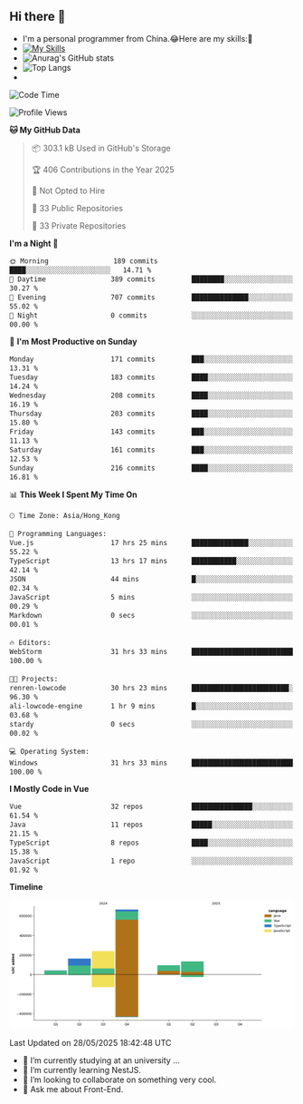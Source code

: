 ## Hi there 👋
- I'm a personal programmer from China.😂Here are my skills:🤔
- [![My Skills](https://skillicons.dev/icons?i=js,html,css,vue,typescript,java,golang)](https://skillicons.dev)
- ![Anurag's GitHub stats](https://github-readme-stats.vercel.app/api?username=FluffyChi-Xing&count_private=true&show_icons=true&theme=radical)
- ![Top Langs](https://github-readme-stats.vercel.app/api/top-langs/?username=FluffyChi-Xing)
- <!--START_SECTION:waka-->
![Code Time](http://img.shields.io/badge/Code%20Time-1%2C534%20hrs%209%20mins-blue)

![Profile Views](http://img.shields.io/badge/Profile%20Views-0-blue)

**🐱 My GitHub Data** 

> 📦 303.1 kB Used in GitHub's Storage 
 > 
> 🏆 406 Contributions in the Year 2025
 > 
> 🚫 Not Opted to Hire
 > 
> 📜 33 Public Repositories 
 > 
> 🔑 33 Private Repositories 
 > 
**I'm a Night 🦉** 

```text
🌞 Morning                189 commits         ████░░░░░░░░░░░░░░░░░░░░░   14.71 % 
🌆 Daytime                389 commits         ████████░░░░░░░░░░░░░░░░░   30.27 % 
🌃 Evening                707 commits         ██████████████░░░░░░░░░░░   55.02 % 
🌙 Night                  0 commits           ░░░░░░░░░░░░░░░░░░░░░░░░░   00.00 % 
```
📅 **I'm Most Productive on Sunday** 

```text
Monday                   171 commits         ███░░░░░░░░░░░░░░░░░░░░░░   13.31 % 
Tuesday                  183 commits         ████░░░░░░░░░░░░░░░░░░░░░   14.24 % 
Wednesday                208 commits         ████░░░░░░░░░░░░░░░░░░░░░   16.19 % 
Thursday                 203 commits         ████░░░░░░░░░░░░░░░░░░░░░   15.80 % 
Friday                   143 commits         ███░░░░░░░░░░░░░░░░░░░░░░   11.13 % 
Saturday                 161 commits         ███░░░░░░░░░░░░░░░░░░░░░░   12.53 % 
Sunday                   216 commits         ████░░░░░░░░░░░░░░░░░░░░░   16.81 % 
```


📊 **This Week I Spent My Time On** 

```text
🕑︎ Time Zone: Asia/Hong_Kong

💬 Programming Languages: 
Vue.js                   17 hrs 25 mins      ██████████████░░░░░░░░░░░   55.22 % 
TypeScript               13 hrs 17 mins      ███████████░░░░░░░░░░░░░░   42.14 % 
JSON                     44 mins             █░░░░░░░░░░░░░░░░░░░░░░░░   02.34 % 
JavaScript               5 mins              ░░░░░░░░░░░░░░░░░░░░░░░░░   00.29 % 
Markdown                 0 secs              ░░░░░░░░░░░░░░░░░░░░░░░░░   00.01 % 

🔥 Editors: 
WebStorm                 31 hrs 33 mins      █████████████████████████   100.00 % 

🐱‍💻 Projects: 
renren-lowcode           30 hrs 23 mins      ████████████████████████░   96.30 % 
ali-lowcode-engine       1 hr 9 mins         █░░░░░░░░░░░░░░░░░░░░░░░░   03.68 % 
stardy                   0 secs              ░░░░░░░░░░░░░░░░░░░░░░░░░   00.02 % 

💻 Operating System: 
Windows                  31 hrs 33 mins      █████████████████████████   100.00 % 
```

**I Mostly Code in Vue** 

```text
Vue                      32 repos            ███████████████░░░░░░░░░░   61.54 % 
Java                     11 repos            █████░░░░░░░░░░░░░░░░░░░░   21.15 % 
TypeScript               8 repos             ████░░░░░░░░░░░░░░░░░░░░░   15.38 % 
JavaScript               1 repo              ░░░░░░░░░░░░░░░░░░░░░░░░░   01.92 % 
```



**Timeline**

![Lines of Code chart](https://raw.githubusercontent.com/FluffyChi-Xing/FluffyChi-Xing/main/assets/bar_graph.png)


 Last Updated on 28/05/2025 18:42:48 UTC
<!--END_SECTION:waka-->
- 🔭 I’m currently studying at an university ...
- 🌱 I’m currently learning NestJS.
- 👯 I’m looking to collaborate on something very cool.
- 💬 Ask me about Front-End.
